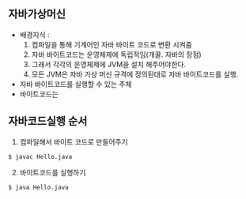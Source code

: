 ## 자바가상머신

- 배경지식 :
  1. 컴파일을 통해 기계어인 자바 바이트 코드로 변환 시켜줌
  2. 자바 바이트코드는 운영체제에 독립적임(개꿀. 자바의 장점)
  3. 그래서 각각의 운영체제에 JVM을 설치 해주어야한다.
  4. 모든 JVM은 자바 가상 머신 규격에 정의된대로 자바 바이트코드를 실행.
- 자바 바이트코드를 실행할 수 있는 주체
- 바이트코드는

## 자바코드실행 순서

1. 컴파일해서 바이트 코드로 만들어주기

```
$ javac Hello.java
```

2. 바이트코드를 실행하기

```
$ java Hello.java
```
